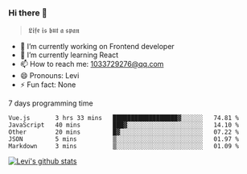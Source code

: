 ### Hi there 👋

> 𝕷𝖎𝖋𝖊 𝖎𝖘 𝖇𝖚𝖙 𝖆 𝖘𝖕𝖆𝖓

- 🔭 I’m currently working on Frontend developer
- 🌱 I’m currently learning React
- 📫 How to reach me: 1033729276@qq.com
- 😄 Pronouns: Levi
- ⚡ Fun fact: None


7 days programming time



<!--START_SECTION:waka-->
```text
Vue.js       3 hrs 33 mins   ██████████████████▓░░░░░░   74.81 % 
JavaScript   40 mins         ███▓░░░░░░░░░░░░░░░░░░░░░   14.10 % 
Other        20 mins         █▓░░░░░░░░░░░░░░░░░░░░░░░   07.22 % 
JSON         5 mins          ▒░░░░░░░░░░░░░░░░░░░░░░░░   01.97 % 
Markdown     3 mins          ▒░░░░░░░░░░░░░░░░░░░░░░░░   01.09 % 
```
<!--END_SECTION:waka-->


[![Levi's github stats](https://github-readme-stats.vercel.app/api?username=chaossssss)](https://github.com/anuraghazra/github-readme-stats)

